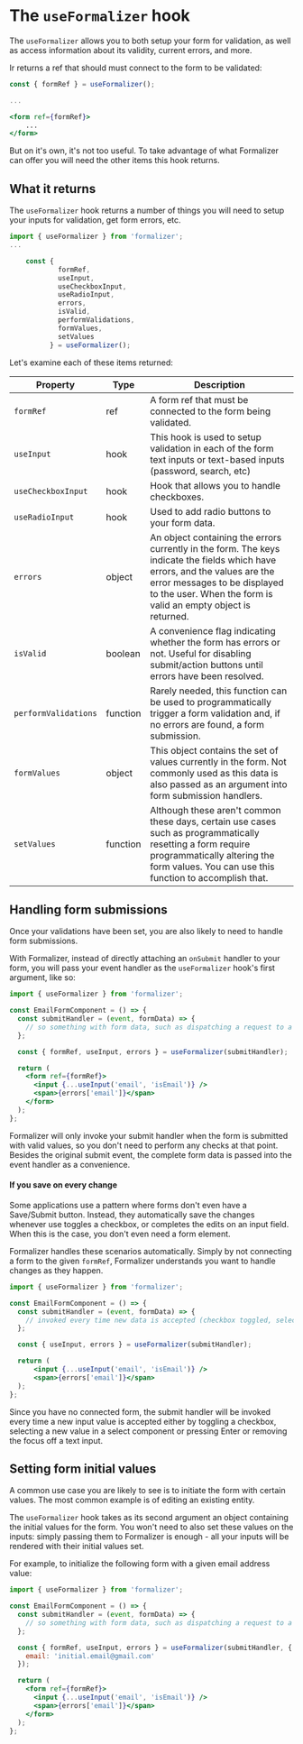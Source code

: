 # The `useFormalizer` hook

The `useFormalizer` allows you to both setup your form for validation, as well as access information about its validity, current errors, and more.

Ir returns a ref that should must connect to the form to be validated:

```jsx
const { formRef } = useFormalizer();

...

<form ref={formRef}>
    ...
</form>
```

But on it's own, it's not too useful. To take advantage of what Formalizer can offer you will need the other items this hook returns.

## What it returns

The `useFormalizer` hook returns a number of things you will need to setup your inputs for validation, get form errors, etc.

```jsx
import { useFormalizer } from 'formalizer';
...

    const {
            formRef,
            useInput,
            useCheckboxInput,
            useRadioInput,
            errors,
            isValid,
            performValidations,
            formValues,
            setValues
          } = useFormalizer();
```

Let's examine each of these items returned:

| Property             | Type     | Description                                                                                                                                                                                                                   |
| -------------------- | -------- | ----------------------------------------------------------------------------------------------------------------------------------------------------------------------------------------------------------------------------- |
| `formRef`            | ref      | A form ref that must be connected to the form being validated.                                                                                                                                                                |
| `useInput`           | hook     | This hook is used to setup validation in each of the form text inputs or text-based inputs (password, search, etc)                                                                                                            |
| `useCheckboxInput`   | hook     | Hook that allows you to handle checkboxes.                                                                                                                                                                                    |
| `useRadioInput`      | hook     | Used to add radio buttons to your form data.                                                                                                                                                                                  |
| `errors`             | object   | An object containing the errors currently in the form. The keys indicate the fields which have errors, and the values are the error messages to be displayed to the user. When the form is valid an empty object is returned. |
| `isValid`            | boolean  | A convenience flag indicating whether the form has errors or not. Useful for disabling submit/action buttons until errors have been resolved.                                                                                 |
| `performValidations` | function | Rarely needed, this function can be used to programmatically trigger a form validation and, if no errors are found, a form submission.                                                                                        |
| `formValues`         | object   | This object contains the set of values currently in the form. Not commonly used as this data is also passed as an argument into form submission handlers.                                                                     |
| `setValues`          | function | Although these aren't common these days, certain use cases such as programmatically resetting a form require programmatically altering the form values. You can use this function to accomplish that.                         |

## Handling form submissions

Once your validations have been set, you are also likely to need to handle form submissions.

With Formalizer, instead of directly attaching an `onSubmit` handler to your form, you will pass your event handler as the `useFormalizer` hook's first argument, like so:

```jsx
import { useFormalizer } from 'formalizer';

const EmailFormComponent = () => {
  const submitHandler = (event, formData) => {
    // so something with form data, such as dispatching a request to a server.
  };

  const { formRef, useInput, errors } = useFormalizer(submitHandler);

  return (
    <form ref={formRef}>
      <input {...useInput('email', 'isEmail')} />
      <span>{errors['email']}</span>
    </form>
  );
};
```

Formalizer will only invoke your submit handler when the form is submitted with valid values, so you don't need to perform any checks at that point. Besides the original submit event, the complete form data is passed into the event handler as a convenience.

#### If you save on every change

Some applications use a pattern where forms don't even have a Save/Submit button. Instead, they automatically save the changes whenever use toggles a checkbox, or completes the edits on an input field. When this is the case, you don't even need a form element.

Formalizer handles these scenarios automatically. Simply by not connecting a form to the given `formRef`, Formalizer understands you want to handle changes as they happen.

```jsx
import { useFormalizer } from 'formalizer';

const EmailFormComponent = () => {
  const submitHandler = (event, formData) => {
    // invoked every time new data is accepted (checkbox toggled, select value picked, text value accepted, etc).
  };

  const { useInput, errors } = useFormalizer(submitHandler);

  return (
      <input {...useInput('email', 'isEmail')} />
      <span>{errors['email']}</span>
  );
};
```

Since you have no connected form, the submit handler will be invoked every time a new input value is accepted either by toggling a checkbox, selecting a new value in a select component or pressing Enter or removing the focus off a text input.

## Setting form initial values

A common use case you are likely to see is to initiate the form with certain values. The most common example is of editing an existing entity.

The `useFormalizer` hook takes as its second argument an object containing the initial values for the form. You won't need to also set these values on the inputs: simply passing them to Formalizer is enough - all your inputs will be rendered with their initial values set.

For example, to initialize the following form with a given email address value:

```jsx
import { useFormalizer } from 'formalizer';

const EmailFormComponent = () => {
  const submitHandler = (event, formData) => {
    // so something with form data, such as dispatching a request to a server.
  };

  const { formRef, useInput, errors } = useFormalizer(submitHandler, {
    email: 'initial.email@gmail.com'
  });

  return (
    <form ref={formRef}>
      <input {...useInput('email', 'isEmail')} />
      <span>{errors['email']}</span>
    </form>
  );
};
```
